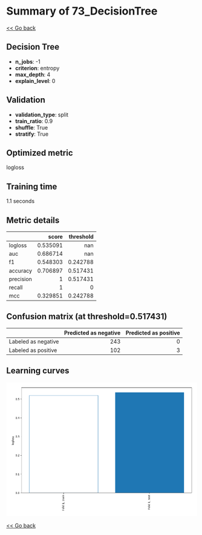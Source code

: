 # Summary of 73_DecisionTree

[<< Go back](../README.md)


## Decision Tree
- **n_jobs**: -1
- **criterion**: entropy
- **max_depth**: 4
- **explain_level**: 0

## Validation
 - **validation_type**: split
 - **train_ratio**: 0.9
 - **shuffle**: True
 - **stratify**: True

## Optimized metric
logloss

## Training time

1.1 seconds

## Metric details
|           |    score |   threshold |
|:----------|---------:|------------:|
| logloss   | 0.535091 |  nan        |
| auc       | 0.686714 |  nan        |
| f1        | 0.548303 |    0.242788 |
| accuracy  | 0.706897 |    0.517431 |
| precision | 1        |    0.517431 |
| recall    | 1        |    0        |
| mcc       | 0.329851 |    0.242788 |


## Confusion matrix (at threshold=0.517431)
|                     |   Predicted as negative |   Predicted as positive |
|:--------------------|------------------------:|------------------------:|
| Labeled as negative |                     243 |                       0 |
| Labeled as positive |                     102 |                       3 |

## Learning curves
![Learning curves](learning_curves.png)

[<< Go back](../README.md)
